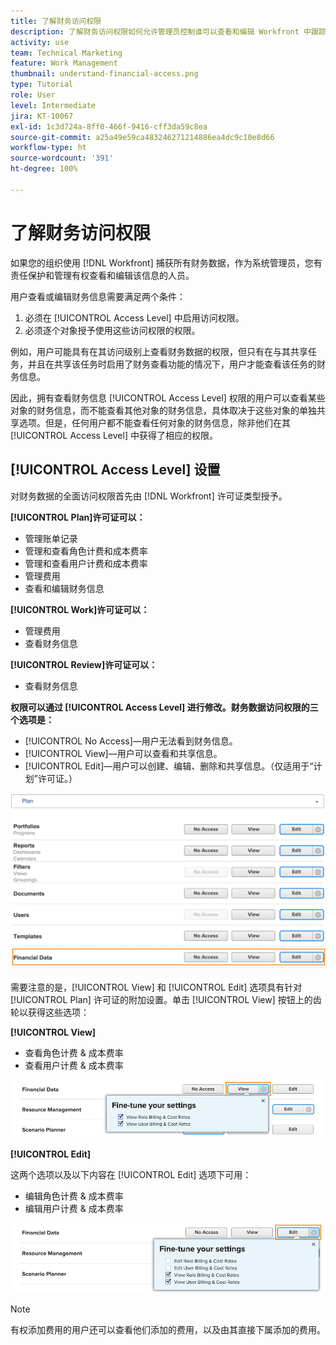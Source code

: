 ```yaml
---
title: 了解财务访问权限
description: 了解财务访问权限如何允许管理员控制谁可以查看和编辑 Workfront 中跟踪的财务信息。
activity: use
team: Technical Marketing
feature: Work Management
thumbnail: understand-financial-access.png
type: Tutorial
role: User
level: Intermediate
jira: KT-10067
exl-id: 1c3d724a-8ff0-466f-9416-cff3da59c8ea
source-git-commit: a25a49e59ca483246271214886ea4dc9c10e8d66
workflow-type: ht
source-wordcount: '391'
ht-degree: 100%

---
```


# 了解财务访问权限

如果您的组织使用 [!DNL Workfront] 捕获所有财务数据，作为系统管理员，您有责任保护和管理有权查看和编辑该信息的人员。

用户查看或编辑财务信息需要满足两个条件：

1. 必须在 [!UICONTROL Access Level] 中启用访问权限。
2. 必须逐个对象授予使用这些访问权限的权限。

例如，用户可能具有在其访问级别上查看财务数据的权限，但只有在与其共享任务，并且在共享该任务时启用了财务查看功能的情况下，用户才能查看该任务的财务信息。

因此，拥有查看财务信息 [!UICONTROL Access Level] 权限的用户可以查看某些对象的财务信息，而不能查看其他对象的财务信息，具体取决于这些对象的单独共享选项。但是，任何用户都不能查看任何对象的财务信息，除非他们在其 [!UICONTROL Access Level] 中获得了相应的权限。

## [!UICONTROL Access Level] 设置

对财务数据的全面访问权限首先由 [!DNL Workfront] 许可证类型授予。

**[!UICONTROL Plan]许可证可以：**

* 管理账单记录
* 管理和查看角色计费和成本费率
* 管理和查看用户计费和成本费率
* 管理费用
* 查看和编辑财务信息

**[!UICONTROL Work]许可证可以：**

* 管理费用
* 查看财务信息

**[!UICONTROL Review]许可证可以：**

* 查看财务信息

**权限可以通过 [!UICONTROL Access Level] 进行修改。财务数据访问权限的三个选项是：**

* [!UICONTROL No Access]—用户无法看到财务信息。
* [!UICONTROL View]—用户可以查看和共享信息。
* [!UICONTROL Edit]—用户可以创建、编辑、删除和共享信息。（仅适用于“计划”许可证。）

![显示访问级别中的一般财务数据选项的图像](assets/setting-up-finances-8.png)

需要注意的是，[!UICONTROL View] 和 [!UICONTROL Edit] 选项具有针对 [!UICONTROL Plan] 许可证的附加设置。单击 [!UICONTROL View] 按钮上的齿轮以获得这些选项：

**[!UICONTROL View]**

* 查看角色计费 &amp; 成本费率
* 查看用户计费 &amp; 成本费率

![显示访问级别中的财务数据视图选项的图像](assets/setting-up-finances-9.png)

**[!UICONTROL Edit]**

这两个选项以及以下内容在 [!UICONTROL Edit] 选项下可用：

* 编辑角色计费 &amp; 成本费率
* 编辑用户计费 &amp; 成本费率

![显示访问级别中的财务数据编辑选项的图像](assets/setting-up-finances-10.png)

>[!NOTE]
>
>有权添加费用的用户还可以查看他们添加的费用，以及由其直接下属添加的费用。
